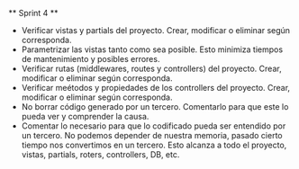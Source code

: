 ** Sprint 4 **
- Verificar vistas y partials del proyecto. Crear, modificar o eliminar según corresponda.
- Parametrizar las vistas tanto como sea posible. Esto minimiza tiempos de mantenimiento y posibles errores.
- Verificar rutas (middlewares, routes y controllers) del proyecto. Crear, modificar o eliminar según corresponda.
- Verificar meétodos y propiedades de los controllers del proyecto. Crear, modificar o eliminar según corresponda.
- No borrar código generado por un tercero. Comentarlo para que este lo pueda ver y comprender la causa.
- Comentar lo necesario para que lo codificado pueda ser entendido por un tercero. No podemos depender de nuestra memoria, pasado cierto tiempo nos convertimos en un tercero. Esto alcanza a todo el proyecto, vistas, partials, roters, controllers, DB, etc.
